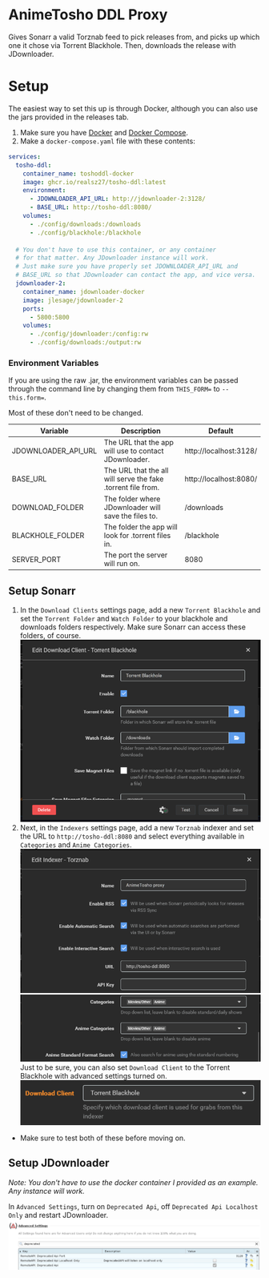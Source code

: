 # AnimeTosho DDL Proxy
Gives Sonarr a valid Torznab feed to pick releases from, and picks up which one it chose via Torrent Blackhole. Then, downloads the release with JDownloader.

# Setup
The easiest way to set this up is through Docker, although you can also use the jars provided in the releases tab.

1. Make sure you have [Docker](https://docs.docker.com/engine/install) and [Docker Compose](https://docs.docker.com/compose/install/#scenario-two-install-the-compose-plugin).
2. Make a `docker-compose.yaml` file with these contents:
~~~yaml
services:
  tosho-ddl:
    container_name: toshoddl-docker
    image: ghcr.io/realsz27/tosho-ddl:latest
    environment:
      - JDOWNLOADER_API_URL: http://jdownloader-2:3128/
      - BASE_URL: http://tosho-ddl:8080/
    volumes:
      - ./config/downloads:/downloads
      - ./config/blackhole:/blackhole
        
  # You don't have to use this container, or any container
  # for that matter. Any JDownloader instance will work.
  # Just make sure you have properly set JDOWNLOADER_API_URL and
  # BASE_URL so that JDownloader can contact the app, and vice versa.
  jdownloader-2:
    container_name: jdownloader-docker
    image: jlesage/jdownloader-2
    ports:
      - 5800:5800
    volumes:
      - ./config/jdownloader:/config:rw
      - ./config/downloads:/output:rw
~~~
### Environment Variables
If you are using the raw .jar, the environment variables can be passed through the command line by changing them from `THIS_FORM=` to `--this.form=`.

Most of these don't need to be changed.

| Variable            | Description                                                  | Default                |
|---------------------|--------------------------------------------------------------|------------------------|
| JDOWNLOADER_API_URL | The URL that the app will use to contact JDownloader.        | http://localhost:3128/ |
| BASE_URL            | The URL that the all will serve the fake .torrent file from. | http://localhost:8080/ |
| DOWNLOAD_FOLDER     | The folder where JDownloader will save the files to.         | /downloads             |
| BLACKHOLE_FOLDER    | The folder the app will look for .torrent files in.          | /blackhole             |
| SERVER_PORT         | The port the server will run on.                             | 8080                   |

## Setup Sonarr
1. In the `Download Clients` settings page, add a new `Torrent Blackhole` and set the `Torrent Folder` and `Watch Folder` to your blackhole and downloads folders respectively. Make sure Sonarr can access these folders, of course.
![blackhole-img.png](images/blackhole-img.png)
2. Next, in the `Indexers` settings page, add a new `Torznab` indexer and set the URL to `http://tosho-ddl:8080` and select everything available in `Categories` and `Anime Categories`.
![torznab-1.png](images/torznab-1.png)
![torznab-2.png](images/torznab-2.png)
Just to be sure, you can also set `Download Client` to the Torrent Blackhole with advanced settings turned on.
![advanced-download-client.png](images/advanced-download-client.png)
- Make sure to test both of these before moving on.

## Setup JDownloader
*Note: You don't have to use the docker container I provided as an example. Any instance will work.*

In `Advanced Settings`, turn on `Deprecated Api`, off `Deprecated Api Localhost Only` and restart JDownloader.
![jdownloader.png](images/jdownloader.png)

